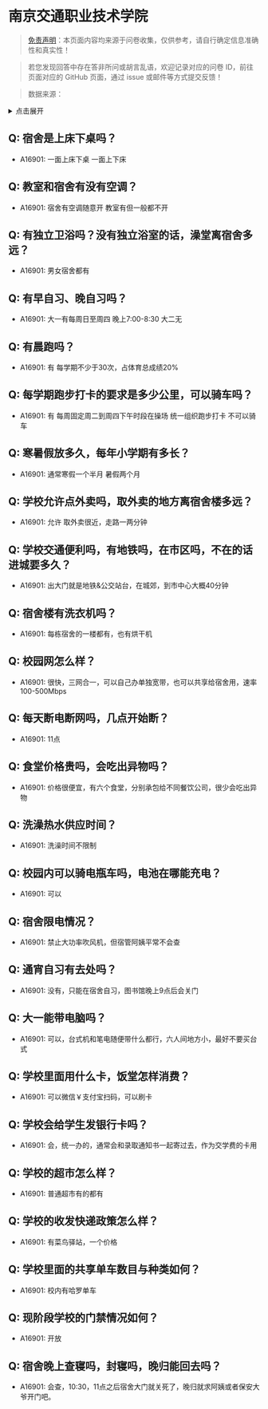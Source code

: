 # 南京交通职业技术学院

> [免责声明](https://colleges.chat/#_3)：本页面内容均来源于问卷收集，仅供参考，请自行确定信息准确性和真实性！

> 若您发现回答中存在答非所问或胡言乱语，欢迎记录对应的问卷 ID，前往页面对应的 GitHub 页面，通过 issue 或邮件等方式提交反馈！

> 数据来源：

<details><summary>点击展开</summary>
<ul>
<li>A16901: 匿名 (2023 年 03 月)</li>
</ul>
</details>

## Q: 宿舍是上床下桌吗？

- A16901: 一面上床下桌 一面上下床

## Q: 教室和宿舍有没有空调？

- A16901: 宿舍有空调随意开  教室有但一般都不开

## Q: 有独立卫浴吗？没有独立浴室的话，澡堂离宿舍多远？

- A16901: 男女宿舍都有

## Q: 有早自习、晚自习吗？

- A16901: 大一有每周日至周四  晚上7:00-8:30  大二无

## Q: 有晨跑吗？

- A16901: 有  每学期不少于30次，占体育总成绩20%

## Q: 每学期跑步打卡的要求是多少公里，可以骑车吗？

- A16901: 有 每周固定周二到周四下午时段在操场  统一组织跑步打卡  不可以骑车

## Q: 寒暑假放多久，每年小学期有多长？

- A16901: 通常寒假一个半月 暑假两个月

## Q: 学校允许点外卖吗，取外卖的地方离宿舍楼多远？

- A16901: 允许 取外卖很近，走路一两分钟

## Q: 学校交通便利吗，有地铁吗，在市区吗，不在的话进城要多久？

- A16901: 出大门就是地铁&公交站台，在城郊，到市中心大概40分钟

## Q: 宿舍楼有洗衣机吗？

- A16901: 每栋宿舍的一楼都有，也有烘干机

## Q: 校园网怎么样？

- A16901: 很快，三网合一，可以自己办单独宽带，也可以共享给宿舍用，速率100-500Mbps

## Q: 每天断电断网吗，几点开始断？

- A16901: 11点

## Q: 食堂价格贵吗，会吃出异物吗？

- A16901: 价格很便宜，有六个食堂，分别承包给不同餐饮公司，很少会吃出异物

## Q: 洗澡热水供应时间？

- A16901: 洗澡时间不限制

## Q: 校园内可以骑电瓶车吗，电池在哪能充电？

- A16901: 可以

## Q: 宿舍限电情况？

- A16901: 禁止大功率吹风机，但宿管阿姨平常不会查

## Q: 通宵自习有去处吗？

- A16901: 没有，只能在宿舍自习，图书馆晚上9点后会关门

## Q: 大一能带电脑吗？

- A16901: 可以，台式机和笔电随便带什么都行，六人间地方小，最好不要买台式

## Q: 学校里面用什么卡，饭堂怎样消费？

- A16901: 可以微信￥支付宝扫码，可以刷卡

## Q: 学校会给学生发银行卡吗？

- A16901: 会，统一办的，通常会和录取通知书一起寄过去，作为交学费的卡用

## Q: 学校的超市怎么样？

- A16901: 普通超市有的都有

## Q: 学校的收发快递政策怎么样？

- A16901: 有菜鸟驿站，一个价格

## Q: 学校里面的共享单车数目与种类如何？

- A16901: 校内有哈罗单车

## Q: 现阶段学校的门禁情况如何？

- A16901: 开放

## Q: 宿舍晚上查寝吗，封寝吗，晚归能回去吗？

- A16901: 会查，10:30，11点之后宿舍大门就关死了，晚归就求阿姨或者保安大爷开门吧。

